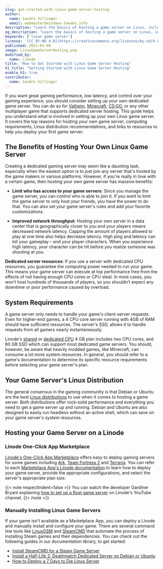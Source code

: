 ```yaml
---
slug: get-started-with-linux-game-server-hosting
author:
  name: Sandro Villinger
  email: webmaster@windows-tweaks.info
description: "Learn the basics of hosting a game server on Linux, including its benefits and drawbacks, along with hosting resources for titles like Valheim and CS:GO."
og_description: "Learn the basics of hosting a game server on Linux, including its benefits and drawbacks, along with hosting resources for titles like Valheim and CS:GO."
keywords: ['linux game server']
license: '[CC BY-ND 4.0](https://creativecommons.org/licenses/by-nd/4.0)'
published: 2021-03-08
image: LinuxGameServerHosting.png
modified_by:
  name: Linode
title: "How to Get Started with Linux Game Server Hosting"
h1_title: "Getting Started with Linux Game Server Hosting"
enable_h1: true
contributor:
  name: Sandro Villinger
---
```


If you want great gaming performance, low latency, and control over your gaming experience, you should consider setting up your own dedicated game server. You can do so for [Valheim](https://www.linode.com/marketplace/apps/linode/valheim-game-server/), [Minecraft](/docs/products/tools/marketplace/guides/minecraft/), [CS:GO](https://www.linode.com/marketplace/apps/linode/csgo-game-server/), or any other multiplayer game that supports dedicated server hosting. This guide helps you understand what is involved in setting up your own Linux game server. It covers the top reasons for hosting your own game server, computing requirements, Linux distribution recommendations, and links to resources to help you deploy your first game server.

## The Benefits of Hosting Your Own Linux Game Server

Creating a dedicated gaming server may seem like a daunting task, especially when the easiest option is to just join any server that's hosted by the game makers or various platforms. However, if you're really in love with a certain game, then hosting your own game server has massive benefits:

- **Limit who has access to your game servers**: Since you manage the game server, you can control who is able to join it. If you want to limit the game server to only host your friends, you have the power to do that. You can also set your game server's rules and add your favorite customizations.

- **Improved network throughput**: Hosting your own server in a data center that is geographically closer to you and your players means decreased network latency. Capping the amount of players allowed to play at one time also helps decrease latency. High ping and latency can kill your gameplay – and your player characters. When you experience high latency, your character can be hit before you realize someone was shooting at you.

**Dedicated server resources**: If you use a server with dedicated CPU resources, you guarantee the computing power needed to run your game. This means your game server can execute at top performance free from the effects of not having enough CPU cores or CPU steal. In most cases, you won't host hundreds of thousands of players, so you shouldn't expect any downtime or poor performance caused by overload.

## System Requirements

A game server only needs to handle your game's client-server requests. Even for higher-end games, a 4 CPU core server running with 4GB of RAM should have sufficient resources. The server's SSD, allows it to handle requests from all gamers nearly instantaneously.

Linode's [shared](https://www.linode.com/products/shared/) or [dedicated CPU](https://www.linode.com/products/dedicated-cpu/) 4 GB plan includes two CPU cores, and 80 GB SSD which can support most dedicated game servers. You should, however, be aware that heavily modded games, like Minecraft, can consume a lot more system resources. In general, you should refer to a game's documentation to determine its specific resource requirements before selecting your game server's plan.

## Your Game Server's Linux Distribution

The general consensus in the gaming community is that Debian or Ubuntu are the best [Linux distributions](/docs/guides/choosing-a-distribution/) to use when it comes to hosting a game server. Both distributions offer rock-solid performance and everything you need to get a game server up and running. Debian and Ubuntu are also designed to easily run headless without an active shell, which can save on your game server's system resources.

## Hosting your Game Server on a Linode

### Linode One-Click App Marketplace

[Linode's One-Click App Marketplace](https://www.linode.com/marketplace/apps/) offers easy to deploy gaming servers for some games including [Ark](https://www.linode.com/marketplace/apps/linode/ark-game-server/), [Team Fortress 2](https://www.linode.com/marketplace/apps/linode/tf2-game-server/) and [Terraria](https://www.linode.com/marketplace/apps/linode/terraria-game-server/). You can refer to each [Marketplace App's Linode documentation](/docs/products/tools/marketplace/guides/) to learn how to deploy your game server, provide the appropriate configurations, and select the server's appropriate plan size.

{{< note respectIndent=false >}}
You can watch the developer Gardiner Bryant explaining [how to set up a Rust game server](https://www.youtube.com/watch?v=RPbIRbj0GyA) on Linode's YouTube channel.
{{< /note >}}

### Manually Installing Linux Game Servers

If your game isn't available as a Marketplace App, you can deploy a Linode and manually install and configure your game. There are several command line tools like [LinuxGSM](https://linuxgsm.com/lgsm/sdtdserver/) and [SteamCMD](https://developer.valvesoftware.com/wiki/SteamCMD) that automate the process of installing Steam games and their dependencies. You can check out the following guides in our documentation library, to get started:

- [Install SteamCMD for a Steam Game Server](/docs/guides/install-steamcmd-for-a-steam-game-server/)
- [Install a Half-Life 2: Deathmatch Dedicated Server on Debian or Ubuntu](/docs/guides/install-a-half-life-2-deathmatch-dedicated-server-on-debian-or-ubuntu/)
- [How to Deploy a 7 Days to Die Linux Server](/docs/guides/deploy-7-days-to-die-linux-game-server/)